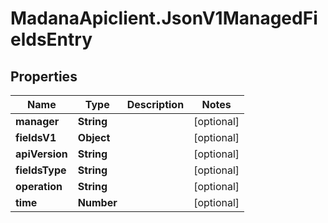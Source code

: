 # MadanaApiclient.JsonV1ManagedFieldsEntry

## Properties

Name | Type | Description | Notes
------------ | ------------- | ------------- | -------------
**manager** | **String** |  | [optional] 
**fieldsV1** | **Object** |  | [optional] 
**apiVersion** | **String** |  | [optional] 
**fieldsType** | **String** |  | [optional] 
**operation** | **String** |  | [optional] 
**time** | **Number** |  | [optional] 


